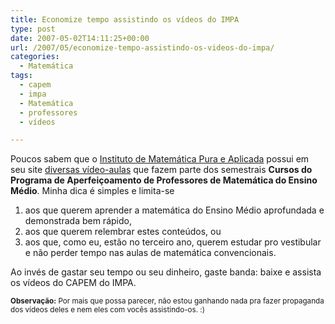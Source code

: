 ```yaml
---
title: Economize tempo assistindo os vídeos do IMPA
type: post
date: 2007-05-02T14:11:25+00:00
url: /2007/05/economize-tempo-assistindo-os-videos-do-impa/
categories:
  - Matemática
tags:
  - capem
  - impa
  - Matemática
  - professores
  - vídeos

---
```

Poucos sabem que o [Instituto de Matemática Pura e Aplicada][1] possui em seu site [diversas vídeo-aulas][2] que fazem parte dos semestrais **Cursos do Programa de Aperfeiçoamento de Professores de Matemática do Ensino Médio**. Minha dica é simples e limita-se

  1. aos que querem aprender a matemática do Ensino Médio aprofundada e demonstrada bem rápido,
  2. aos que querem relembrar estes conteúdos, ou
  3. aos que, como eu, estão no terceiro ano, querem estudar pro vestibular e não perder tempo nas aulas de matemática convencionais.

Ao invés de gastar seu tempo ou seu dinheiro, gaste banda: baixe e assista os vídeos do CAPEM do IMPA.

<small><strong>Observação:</strong> Por mais que possa parecer, não estou ganhando nada pra fazer propaganda dos vídeos deles e nem eles com vocês assistindo-os. :)</small>

 [1]: http://impa.br/
 [2]: http://strato.impa.br/

